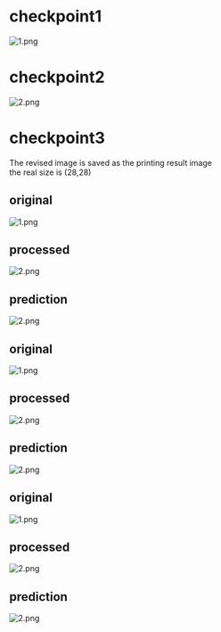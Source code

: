 # checkpoint1
![1.png](1.png)
# checkpoint2
![2.png](2.png)
# checkpoint3
The revised image is saved as the printing result image  
the real size is (28,28)  
## original
![1.png](s1.png)
## processed
![2.png](s1_c.png)
## prediction
![2.png](p1.png)
## original
![1.png](s2.png)
## processed
![2.png](s2_c.png)
## prediction
![2.png](p2.png)
## original
![1.png](s3.png)
## processed
![2.png](s3_c.png)
## prediction
![2.png](p3.png)
